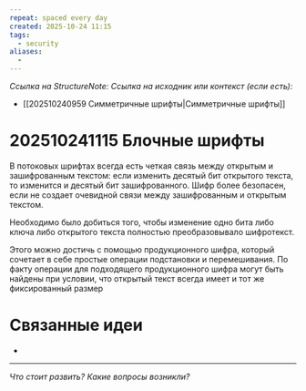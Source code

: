 ```yaml
---
repeat: spaced every day
created: 2025-10-24 11:15
tags:
  - security
aliases:
  -
---
```

*Ссылка на StructureNote:*
*Ссылка на исходник или контекст (если есть):*
- [[202510240959 Симметричные шрифты|Симметричные шрифты]]

# 202510241115 Блочные шрифты
В потоковых шрифтах всегда есть четкая связь между открытым и зашифрованным текстом: если изменить десятый бит открытого текста, то изменится и десятый бит зашифрованного. Шифр более безопасен, если не создает очевидной связи между зашифрованным и  открытым текстом.

Необходимо было добиться того, чтобы изменение одно бита либо ключа либо открытого текста полностью преобразовывало шифротекст.

Этого можно достичь с помощью продукционного шифра, который сочетает в себе простые операции подстановки и перемешивания. По факту операции для подходящего продукционного шифра могут быть найдены при условии, что открытый текст всегда имеет и тот же фиксированный размер
# Связанные идеи

- 

---

*Что стоит развить? Какие вопросы возникли?*
